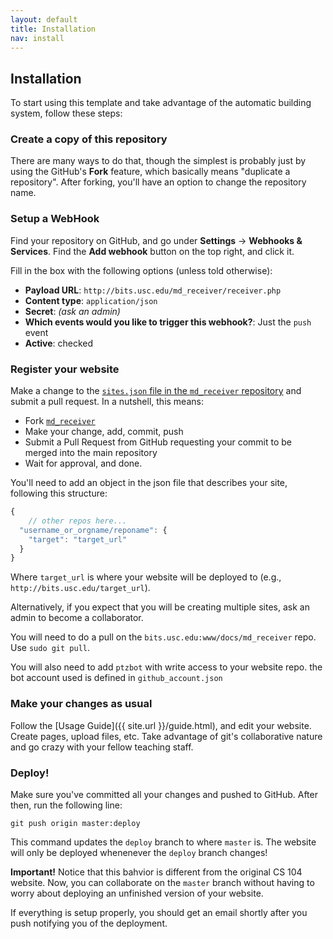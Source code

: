 ```yaml
---
layout: default
title: Installation
nav: install
---
```


## Installation

To start using this template and take advantage of the automatic building system, follow these steps:

### Create a copy of this repository

There are many ways to do that, though the simplest is probably just by using the GitHub's **Fork** feature, which basically means "duplicate a repository". After forking, you'll have an option to change the repository name.

### Setup a WebHook

Find your repository on GitHub, and go under **Settings** -> **Webhooks & Services**. Find the **Add webhook** button on the top right, and click it.

Fill in the box with the following options (unless told otherwise):

- **Payload URL**: `http://bits.usc.edu/md_receiver/receiver.php`
- **Content type**: `application/json`
- **Secret**: _(ask an admin)_
- **Which events would you like to trigger this webhook?**: Just the `push` event
- **Active**: checked

### Register your website

Make a change to the [`sites.json` file in the `md_receiver` repository](https://github.com/usc-cs/md_receiver/blob/master/sites.json) and submit a pull request. In a nutshell, this means:

- Fork [`md_receiver`](https://github.com/usc-cs/md_receiver)
- Make your change, add, commit, push
- Submit a Pull Request from GitHub requesting your commit to be merged into the main repository
- Wait for approval, and done.

You'll need to add an object in the json file that describes your site, following this structure:

```js
{
	// other repos here...
  "username_or_orgname/reponame": {
    "target": "target_url"
  }
}
```

Where `target_url` is where your website will be deployed to (e.g., `http://bits.usc.edu/target_url`).

Alternatively, if you expect that you will be creating multiple sites, ask an admin to become a collaborator. 


You will need to do a pull on the `bits.usc.edu:www/docs/md_receiver` repo.  Use `sudo git pull`.

You will also need to add `ptzbot` with write access to your website repo.  the bot account used is defined in `github_account.json`

### Make your changes as usual

Follow the [Usage Guide]({{ site.url }}/guide.html), and edit your website. Create pages, upload files, etc. Take advantage of git's collaborative nature and go crazy with your fellow teaching staff.

### Deploy!

Make sure you've committed all your changes and pushed to GitHub. After then, run the following line:

```
git push origin master:deploy
```

This command updates the `deploy` branch to where `master` is. The website will only be deployed whenenever the `deploy` branch changes!

**Important!** Notice that this bahvior is different from the original CS 104 website. Now, you can collaborate on the `master` branch without having to worry about deploying an unfinished version of your website.

If everything is setup properly, you should get an email shortly after you push notifying you of the deployment.



